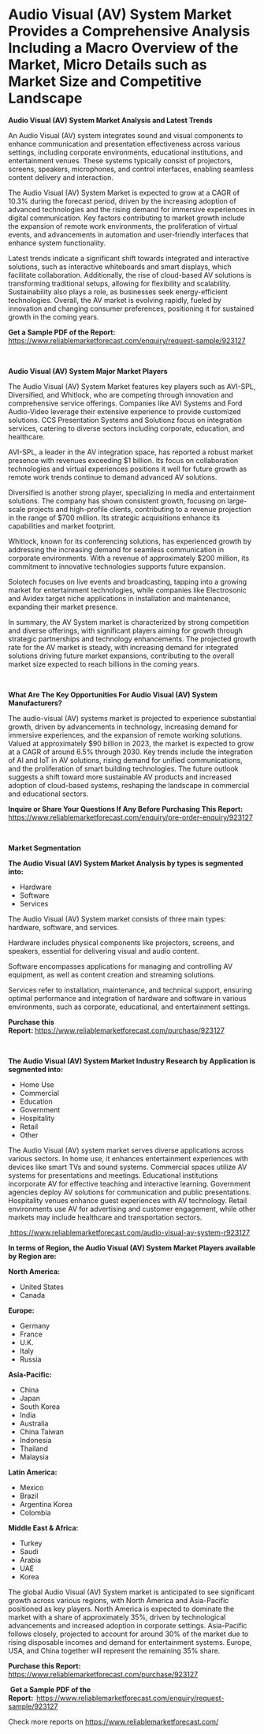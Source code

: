 <p><h1>Audio Visual (AV) System Market Provides a Comprehensive Analysis Including a Macro Overview of the Market, Micro Details such as Market Size and Competitive Landscape</h1></p><p><strong>Audio Visual (AV) System Market Analysis and Latest Trends</strong></p>
<p><p>An Audio Visual (AV) system integrates sound and visual components to enhance communication and presentation effectiveness across various settings, including corporate environments, educational institutions, and entertainment venues. These systems typically consist of projectors, screens, speakers, microphones, and control interfaces, enabling seamless content delivery and interaction.</p><p>The Audio Visual (AV) System Market is expected to grow at a CAGR of 10.3% during the forecast period, driven by the increasing adoption of advanced technologies and the rising demand for immersive experiences in digital communication. Key factors contributing to market growth include the expansion of remote work environments, the proliferation of virtual events, and advancements in automation and user-friendly interfaces that enhance system functionality.</p><p>Latest trends indicate a significant shift towards integrated and interactive solutions, such as interactive whiteboards and smart displays, which facilitate collaboration. Additionally, the rise of cloud-based AV solutions is transforming traditional setups, allowing for flexibility and scalability. Sustainability also plays a role, as businesses seek energy-efficient technologies. Overall, the AV market is evolving rapidly, fueled by innovation and changing consumer preferences, positioning it for sustained growth in the coming years.</p></p>
<p><strong>Get a Sample PDF of the Report:&nbsp;</strong> <a href="https://www.reliablemarketforecast.com/enquiry/request-sample/923127?utm_campaign=2736&utm_medium=2&utm_source=Github&utm_content=ia&utm_term=11032025&utm_id=audio-visual-av-system">https://www.reliablemarketforecast.com/enquiry/request-sample/923127</a></p>
<p>&nbsp;</p>
<p><strong>Audio Visual (AV) System Major Market Players</strong></p>
<p><p>The Audio Visual (AV) System Market features key players such as AVI-SPL, Diversified, and Whitlock, who are competing through innovation and comprehensive service offerings. Companies like AVI Systems and Ford Audio-Video leverage their extensive experience to provide customized solutions. CCS Presentation Systems and Solutionz focus on integration services, catering to diverse sectors including corporate, education, and healthcare.</p><p>AVI-SPL, a leader in the AV integration space, has reported a robust market presence with revenues exceeding $1 billion. Its focus on collaboration technologies and virtual experiences positions it well for future growth as remote work trends continue to demand advanced AV solutions.</p><p>Diversified is another strong player, specializing in media and entertainment solutions. The company has shown consistent growth, focusing on large-scale projects and high-profile clients, contributing to a revenue projection in the range of $700 million. Its strategic acquisitions enhance its capabilities and market footprint.</p><p>Whitlock, known for its conferencing solutions, has experienced growth by addressing the increasing demand for seamless communication in corporate environments. With a revenue of approximately $200 million, its commitment to innovative technologies supports future expansion.</p><p>Solotech focuses on live events and broadcasting, tapping into a growing market for entertainment technologies, while companies like Electrosonic and Avidex target niche applications in installation and maintenance, expanding their market presence.</p><p>In summary, the AV System market is characterized by strong competition and diverse offerings, with significant players aiming for growth through strategic partnerships and technology enhancements. The projected growth rate for the AV market is steady, with increasing demand for integrated solutions driving future market expansions, contributing to the overall market size expected to reach billions in the coming years.</p></p>
<p>&nbsp;</p>
<p><strong>What Are The Key Opportunities For Audio Visual (AV) System Manufacturers?</strong></p>
<p><p>The audio-visual (AV) systems market is projected to experience substantial growth, driven by advancements in technology, increasing demand for immersive experiences, and the expansion of remote working solutions. Valued at approximately $90 billion in 2023, the market is expected to grow at a CAGR of around 6.5% through 2030. Key trends include the integration of AI and IoT in AV solutions, rising demand for unified communications, and the proliferation of smart building technologies. The future outlook suggests a shift toward more sustainable AV products and increased adoption of cloud-based systems, reshaping the landscape in commercial and educational sectors.</p></p>
<p><strong>Inquire or Share Your Questions If Any Before Purchasing This Report:</strong> <a href="https://www.reliablemarketforecast.com/enquiry/pre-order-enquiry/923127?utm_campaign=2736&utm_medium=2&utm_source=Github&utm_content=ia&utm_term=11032025&utm_id=audio-visual-av-system">https://www.reliablemarketforecast.com/enquiry/pre-order-enquiry/923127</a></p>
<p>&nbsp;</p>
<p><strong>Market Segmentation</strong></p>
<p><strong>The Audio Visual (AV) System Market Analysis by types is segmented into:</strong></p>
<p><ul><li>Hardware</li><li>Software</li><li>Services</li></ul></p>
<p><p>The Audio Visual (AV) System market consists of three main types: hardware, software, and services. </p><p>Hardware includes physical components like projectors, screens, and speakers, essential for delivering visual and audio content. </p><p>Software encompasses applications for managing and controlling AV equipment, as well as content creation and streaming solutions. </p><p>Services refer to installation, maintenance, and technical support, ensuring optimal performance and integration of hardware and software in various environments, such as corporate, educational, and entertainment settings.</p></p>
<p><strong>Purchase this Report:&nbsp;</strong><a href="https://www.reliablemarketforecast.com/purchase/923127?utm_campaign=2736&utm_medium=2&utm_source=Github&utm_content=ia&utm_term=11032025&utm_id=audio-visual-av-system">https://www.reliablemarketforecast.com/purchase/923127</a></p>
<p>&nbsp;</p>
<p><strong>The Audio Visual (AV) System Market Industry Research by Application is segmented into:</strong></p>
<p><ul><li>Home Use</li><li>Commercial</li><li>Education</li><li>Government</li><li>Hospitality</li><li>Retail</li><li>Other</li></ul></p>
<p><p>The Audio Visual (AV) system market serves diverse applications across various sectors. In home use, it enhances entertainment experiences with devices like smart TVs and sound systems. Commercial spaces utilize AV systems for presentations and meetings. Educational institutions incorporate AV for effective teaching and interactive learning. Government agencies deploy AV solutions for communication and public presentations. Hospitality venues enhance guest experiences with AV technology. Retail environments use AV for advertising and customer engagement, while other markets may include healthcare and transportation sectors.</p></p>
<p><a href="https://www.reliablemarketforecast.com/audio-visual-av-system-r923127?utm_campaign=2736&utm_medium=2&utm_source=Github&utm_content=ia&utm_term=11032025&utm_id=audio-visual-av-system">&nbsp;https://www.reliablemarketforecast.com/audio-visual-av-system-r923127</a></p>
<p><strong>In terms of Region, the Audio Visual (AV) System Market Players available by Region are:</strong></p>
<p>
    <p> <strong> North America: </strong>
        <ul>
            <li>United States</li>
            <li>Canada</li>
        </ul>
        </p> 
    <p> <strong> Europe: </strong>
        <ul>
            <li>Germany</li>
            <li>France</li>
            <li>U.K.</li>
            <li>Italy</li>
            <li>Russia</li>
        </ul>
        </p> 
    <p> <strong> Asia-Pacific: </strong>
        <ul>
            <li>China</li>
            <li>Japan</li>
            <li>South Korea</li>
            <li>India</li>
            <li>Australia</li>
            <li>China Taiwan</li>
            <li>Indonesia</li>
            <li>Thailand</li>
            <li>Malaysia</li>
        </ul>
        </p> 
    <p> <strong> Latin America: </strong>
        <ul>
            <li>Mexico</li>
            <li>Brazil</li>
            <li>Argentina Korea</li>
            <li>Colombia</li>
        </ul>
        </p> 
    <p> <strong> Middle East & Africa: </strong>
        <ul>
            <li>Turkey</li>
            <li>Saudi</li>
            <li>Arabia</li>
            <li>UAE</li>
            <li>Korea</li>
        </ul>
    </p>
    </p>
<p><p>The global Audio Visual (AV) System market is anticipated to see significant growth across various regions, with North America and Asia-Pacific positioned as key players. North America is expected to dominate the market with a share of approximately 35%, driven by technological advancements and increased adoption in corporate settings. Asia-Pacific follows closely, projected to account for around 30% of the market due to rising disposable incomes and demand for entertainment systems. Europe, USA, and China together will represent the remaining 35% share.</p></p>
<p><strong>Purchase this Report: </strong><a href="https://www.reliablemarketforecast.com/purchase/923127?utm_campaign=2736&utm_medium=2&utm_source=Github&utm_content=ia&utm_term=11032025&utm_id=audio-visual-av-system">https://www.reliablemarketforecast.com/purchase/923127</a></p>
<p>&nbsp;<strong>Get a Sample PDF of the Report:&nbsp;&nbsp;</strong><a href="https://www.reliablemarketforecast.com/enquiry/request-sample/923127?utm_campaign=2736&utm_medium=2&utm_source=Github&utm_content=ia&utm_term=11032025&utm_id=audio-visual-av-system">https://www.reliablemarketforecast.com/enquiry/request-sample/923127</a></p>
<p><strong></strong></p>
<p>Check more reports on <a href="https://www.reliablemarketforecast.com/?utm_campaign=2736&utm_medium=2&utm_source=Github&utm_content=ia&utm_term=11032025&utm_id=audio-visual-av-system">https://www.reliablemarketforecast.com/</a></p>